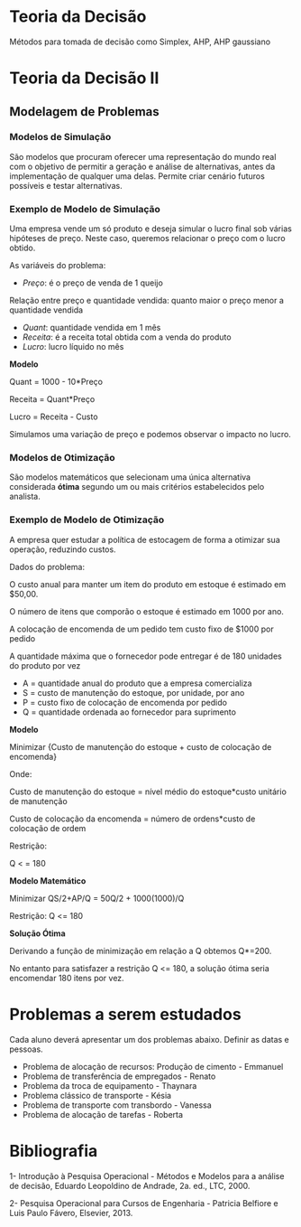 # Teoria da Decisão

Métodos para tomada de decisão como Simplex, AHP, AHP gaussiano

# Teoria da Decisão II

## Modelagem de Problemas

### Modelos de Simulação

São modelos que procuram oferecer uma representação do mundo real com o objetivo de permitir a geração e análise de alternativas, antes da implementação de qualquer uma delas. Permite criar cenário futuros possíveis e testar alternativas.

### Exemplo de Modelo de Simulação

Uma empresa vende um só produto e deseja simular o lucro final sob várias hipóteses de preço. Neste caso, queremos relacionar o preço com o lucro obtido.

As variáveis do problema:

- *Preço*: é o preço de venda de 1 queijo

Relação entre preço e quantidade vendida: quanto maior o preço menor a quantidade vendida

- *Quant*: quantidade vendida em 1 mês
- *Receita*: é a receita total obtida com a venda do produto
- *Lucro*: lucro líquido no mês

**Modelo**

Quant = 1000 - 10*Preço

Receita = Quant*Preço

Lucro = Receita - Custo

Simulamos uma variação de preço e podemos observar o impacto no lucro.


### Modelos de Otimização

São modelos matemáticos que selecionam uma única alternativa considerada **ótima** segundo um ou mais critérios estabelecidos pelo analista.

### Exemplo de Modelo de Otimização

A empresa quer estudar a política de estocagem de forma a otimizar sua operação, reduzindo custos.

Dados do problema:

O custo anual para manter um item do produto em estoque é estimado em $50,00. 

O número de itens que comporão o estoque é estimado em 1000 por ano.

A colocação de encomenda de um pedido tem custo fixo de $1000 por pedido

A quantidade máxima que o fornecedor pode entregar é de 180 unidades do produto por vez

- A = quantidade anual do produto que a empresa comercializa
- S = custo de manutenção do estoque, por unidade, por ano
- P = custo fixo de colocação de encomenda por pedido
- Q = quantidade ordenada ao fornecedor para suprimento

**Modelo**

Minimizar {Custo de manutenção do estoque + custo de colocação de encomenda}

Onde:

Custo de manutenção do estoque = nível médio do estoque\*custo unitário de manutenção

Custo de colocação da encomenda = número de ordens\*custo de colocação de ordem

Restrição:

Q < = 180

**Modelo Matemático**

Minimizar QS/2+AP/Q = 50Q/2 + 1000(1000)/Q

Restrição: Q <= 180

**Solução Ótima**

Derivando a função de minimização em relação a Q obtemos Q*=200.

No entanto para satisfazer a restrição Q <= 180, a solução ótima seria encomendar 180 itens por vez.


# Problemas a serem estudados

Cada aluno deverá apresentar um dos problemas abaixo. Definir as datas e pessoas.

- Problema de alocação de recursos: Produção de cimento - Emmanuel
- Problema de transferência de empregados - Renato
- Problema da troca de equipamento - Thaynara
- Problema clássico de transporte - Késia
- Problema de transporte com transbordo - Vanessa
- Problema de alocação de tarefas - Roberta

# Bibliografia

1- Introdução à Pesquisa Operacional - Métodos e Modelos para a análise de decisão, Eduardo Leopoldino de Andrade, 2a. ed., LTC, 2000.

2- Pesquisa Operacional para Cursos de Engenharia - Patricia Belfiore e Luis Paulo Fávero, Elsevier, 2013.






